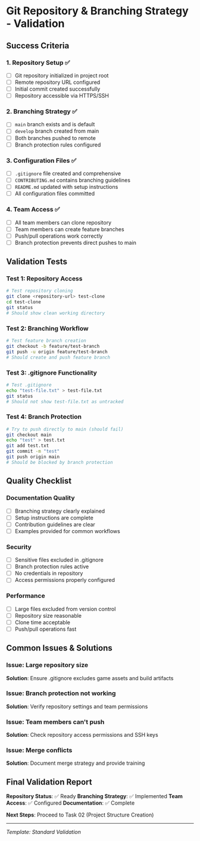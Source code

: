 # Git Repository & Branching Strategy - Validation

## Success Criteria

### 1. Repository Setup ✅
- [ ] Git repository initialized in project root
- [ ] Remote repository URL configured
- [ ] Initial commit created successfully
- [ ] Repository accessible via HTTPS/SSH

### 2. Branching Strategy ✅
- [ ] `main` branch exists and is default
- [ ] `develop` branch created from main
- [ ] Both branches pushed to remote
- [ ] Branch protection rules configured

### 3. Configuration Files ✅
- [ ] `.gitignore` file created and comprehensive
- [ ] `CONTRIBUTING.md` contains branching guidelines
- [ ] `README.md` updated with setup instructions
- [ ] All configuration files committed

### 4. Team Access ✅
- [ ] All team members can clone repository
- [ ] Team members can create feature branches
- [ ] Push/pull operations work correctly
- [ ] Branch protection prevents direct pushes to main

## Validation Tests

### Test 1: Repository Access
```bash
# Test repository cloning
git clone <repository-url> test-clone
cd test-clone
git status
# Should show clean working directory
```

### Test 2: Branching Workflow
```bash
# Test feature branch creation
git checkout -b feature/test-branch
git push -u origin feature/test-branch
# Should create and push feature branch
```

### Test 3: .gitignore Functionality
```bash
# Test .gitignore
echo "test-file.txt" > test-file.txt
git status
# Should not show test-file.txt as untracked
```

### Test 4: Branch Protection
```bash
# Try to push directly to main (should fail)
git checkout main
echo "test" > test.txt
git add test.txt
git commit -m "test"
git push origin main
# Should be blocked by branch protection
```

## Quality Checklist

### Documentation Quality
- [ ] Branching strategy clearly explained
- [ ] Setup instructions are complete
- [ ] Contribution guidelines are clear
- [ ] Examples provided for common workflows

### Security
- [ ] Sensitive files excluded in .gitignore
- [ ] Branch protection rules active
- [ ] No credentials in repository
- [ ] Access permissions properly configured

### Performance
- [ ] Large files excluded from version control
- [ ] Repository size reasonable
- [ ] Clone time acceptable
- [ ] Push/pull operations fast

## Common Issues & Solutions

### Issue: Large repository size
**Solution**: Ensure .gitignore excludes game assets and build artifacts

### Issue: Branch protection not working
**Solution**: Verify repository settings and team permissions

### Issue: Team members can't push
**Solution**: Check repository access permissions and SSH keys

### Issue: Merge conflicts
**Solution**: Document merge strategy and provide training

## Final Validation Report

**Repository Status**: ✅ Ready
**Branching Strategy**: ✅ Implemented
**Team Access**: ✅ Configured
**Documentation**: ✅ Complete

**Next Steps**: Proceed to Task 02 (Project Structure Creation)

---
*Template: Standard Validation* 